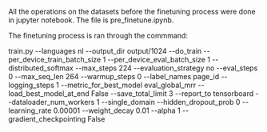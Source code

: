 All the operations on the datasets before the finetuning process were done in jupyter notebook. The file is pre_finetune.ipynb. 

The finetuning process is ran through the commmand:

train.py --languages nl --output_dir output/1024 --do_train --per_device_train_batch_size 1 --per_device_eval_batch_size 1 --distributed_softmax --max_steps 224 --evaluation_strategy no --eval_steps 0 --max_seq_len 264 --warmup_steps 0 --label_names page_id --logging_steps 1 --metric_for_best_model eval_global_mrr --load_best_model_at_end False --save_total_limit 3 --report_to tensorboard --dataloader_num_workers 1 --single_domain --hidden_dropout_prob 0 --learning_rate 0.00001 --weight_decay 0.01 --alpha 1 --gradient_checkpointing False
